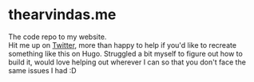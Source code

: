 # thearvindas.me

The code repo to my website. \
Hit me up on [Twitter](https://twitter.com/thearvindas), more than happy to help if you'd like to recreate something like this on Hugo. Struggled a bit myself to figure out how to build it, would love helping out wherever I can so that you don't face the same issues I had :D

